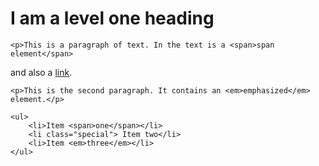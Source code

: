 <!doctype html>
<html lang="en">
<head>
    <meta charset="utf-8">
    <link rel="stylesheet" href="styles.css">
    <title>Getting started with CSS</title>
</head>

<body>
    <h1>I am a level one heading</h1>

    <p>This is a paragraph of text. In the text is a <span>span element</span>
and also a <a href="http://example.com">link</a>.</p>

    <p>This is the second paragraph. It contains an <em>emphasized</em> element.</p>

    <ul>
        <li>Item <span>one</span></li>
        <li class="special"> Item two</li>
        <li>Item <em>three</em></li>
    </ul>

</body>

</html>
